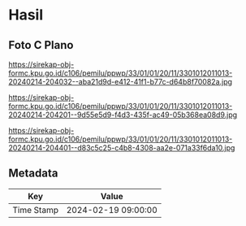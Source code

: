 # Hasil

## Foto C Plano

https://sirekap-obj-formc.kpu.go.id/c106/pemilu/ppwp/33/01/01/20/11/3301012011013-20240214-204032--aba21d9d-e412-41f1-b77c-d64b8f70082a.jpg

https://sirekap-obj-formc.kpu.go.id/c106/pemilu/ppwp/33/01/01/20/11/3301012011013-20240214-204201--9d55e5d9-f4d3-435f-ac49-05b368ea08d9.jpg

https://sirekap-obj-formc.kpu.go.id/c106/pemilu/ppwp/33/01/01/20/11/3301012011013-20240214-204401--d83c5c25-c4b8-4308-aa2e-071a33f6da10.jpg


## Metadata

| Key        | Value               |
| ---------- | ------------------- |
| Time Stamp | 2024-02-19 09:00:00 |



